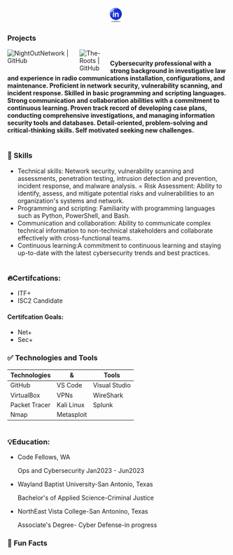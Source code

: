 <p align="center">
<a href="https://www.linkedin.com/in/genevaknott/" target="_blank" rel="noopener noreferrer"><img height="38" src="icons8-linkedin-circled-64 (1).png"></a>&nbsp;&nbsp;
</p>

### Projects
<a href="https://github.com/NightOwlNetwork/"><img align="left" src="https://img.shields.io/badge/NightOwlNetwork-black" alt="NightOutNetwork | GitHub " width="165px"/></a> 
<a href="https://github.com/THE_ROOTS"><img align="left" src="https://img.shields.io/badge/Roots-black" alt="The-Roots | GitHub" width="70px"/></a> 


#
#### Cybersecurity professional with a strong background in investigative law and experience in radio communications installation, configurations, and maintenance. Proficient in network security, vulnerability scanning, and incident response. Skilled in basic programming and scripting languages. Strong communication and collaboration abilities with a commitment to continuous learning. Proven track record of developing case plans, conducting comprehensive investigations, and managing information security tools and databases. Detail-oriented, problem-solving and critical-thinking skills. Self motivated seeking new challenges. 
# 
### 💎 Skills
- Technical skills: Network security, vulnerability scanning and assessments, penetration testing, intrusion detection and prevention, incident response, and malware analysis.
= Risk Assessment: Ability to identify, assess, and mitigate potential risks and vulnerabilities to an organization's systems and network.
- Programming and scripting: Familiarity with programming languages such as Python, PowerShell, and Bash.
- Communication and collaboration: Ability to communicate complex technical information to non-technical stakeholders and collaborate effectively with cross-functional teams.
- Continuous learning:A commitment to continuous learning and staying up-to-date with the latest cybersecurity trends and best practices.

#

### 🔥Certifcations:
- ITF+
- ISC2 Candidate 
#### Certifcation Goals:
- Net+
- Sec+

### ✅ Technologies and Tools
| Technologies  | & | Tools |
| ------------- |-------------| -----|
| GitHub | VS Code | Visual Studio | 
| VirtualBox | VPNs | WireShark |
| Packet Tracer | Kali Linux | Splunk |
| Nmap | Metasploit | 
#
### <h3>💡Education:</h3>
- Code Fellows, WA
    
    Ops and Cybersecurity Jan2023 - Jun2023
- Wayland Baptist University-San Antonio, Texas
  
   Bachelor's of  Applied Science-Criminal Justice

- NorthEast Vista College-San Antonino, Texas
  
  Associate's Degree- Cyber Defense-in progress

### <h3>🎉 Fun Facts</h3>
 
